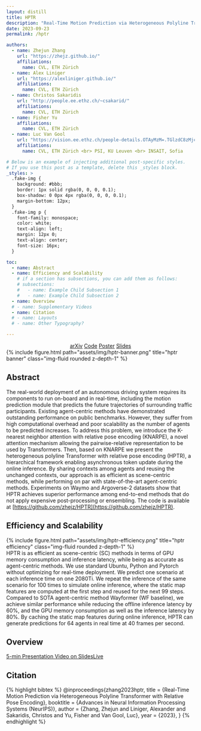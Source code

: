 ```yaml
---
layout: distill
title: HPTR
description: "Real-Time Motion Prediction via Heterogeneous Polyline Transformer with Relative Pose Encoding"
date: 2023-09-23
permalink: /hptr

authors:
  - name: Zhejun Zhang
    url: "https://zhejz.github.io/"
    affiliations:
      name: CVL, ETH Zürich
  - name: Alex Liniger
    url: "https://alexliniger.github.io/"
    affiliations:
      name: CVL, ETH Zürich
  - name: Christos Sakaridis
    url: "http://people.ee.ethz.ch/~csakarid/"
    affiliations:
      name: CVL, ETH Zürich
  - name: Fisher Yu
    affiliations:
      name: CVL, ETH Zürich
  - name: Luc Van Gool
    url: "https://vision.ee.ethz.ch/people-details.OTAyMzM=.TGlzdC8zMjcxLC0xOTcxNDY1MTc4.html"
    affiliations:
      name: CVL, ETH Zürich <br> PSI, KU Leuven <br> INSAIT, Sofia

# Below is an example of injecting additional post-specific styles.
# If you use this post as a template, delete this _styles block.
_styles: >
  .fake-img {
    background: #bbb;
    border: 1px solid rgba(0, 0, 0, 0.1);
    box-shadow: 0 0px 4px rgba(0, 0, 0, 0.1);
    margin-bottom: 12px;
  }
  .fake-img p {
    font-family: monospace;
    color: white;
    text-align: left;
    margin: 12px 0;
    text-align: center;
    font-size: 16px;
  }

toc:
  - name: Abstract
  - name: Efficiency and Scalability
    # if a section has subsections, you can add them as follows:
    # subsections:
    #   - name: Example Child Subsection 1
    #   - name: Example Child Subsection 2
  - name: Overview
  # - name: Supplementary Videos
  - name: Citation
  # - name: Layouts
  # - name: Other Typography?

---
```

<center>
<div class="links">
<a href="https://arxiv.org/abs/2310.12970" class="btn btn-sm z-depth-1" role="button" target="_blank">arXiv</a>
<a href="https://github.com/zhejz/HPTR" class="btn btn-sm z-depth-1" role="button" target="_blank">Code</a>
<a href="/assets/pdf/hptr_poster.pdf" class="btn btn-sm z-depth-1" role="button" target="_blank">Poster</a>
<a href="/assets/pdf/hptr_slides.pdf" class="btn btn-sm z-depth-1" role="button" target="_blank">Slides</a>
</div>
</center>

<div class="row">
    <div class="col-sm mt-3 mt-md-0">
        {% include figure.html path="assets/img/hptr-banner.png" title="hptr banner" class="img-fluid rounded z-depth-1" %}
    </div>
</div>

## Abstract

The real-world deployment of an autonomous driving system requires its components to run on-board and in real-time, including the motion prediction module that predicts the future trajectories of surrounding traffic participants. Existing agent-centric methods have demonstrated outstanding performance on public benchmarks. However, they suffer from high computational overhead and poor scalability as the number of agents to be predicted increases. To address this problem, we introduce the K-nearest neighbor attention with relative pose encoding (KNARPE), a novel attention mechanism allowing the pairwise-relative representation to be used by Transformers. Then, based on KNARPE we present the heterogeneous polyline Transformer with relative pose encoding (HPTR), a hierarchical framework enabling asynchronous token update during the online inference. By sharing contexts among agents and reusing the unchanged contexts, our approach is as efficient as scene-centric methods, while performing on par with state-of-the-art agent-centric methods. Experiments on Waymo and Argoverse-2 datasets show that HPTR achieves superior performance among end-to-end methods that do not apply expensive post-processing or ensembling. The code is available at [https://github.com/zhejz/HPTR](https://github.com/zhejz/HPTR).

## Efficiency and Scalability

<div class="row">
    <div class="col-sm mt-3 mt-md-0">
        {% include figure.html path="assets/img/hptr-efficiency.png" title="hptr efficiency" class="img-fluid rounded z-depth-1" %}
    </div>
</div>
HPTR is as efficient as scene-centric (SC) methods in terms of GPU memory consumption and inference latency, while being as accurate as agent-centric methods. We use standard Ubuntu, Python and Pytorch without optimizing for real-time deployment. We predict one scenario at each inference time on one 2080Ti. We repeat the inference of the same scenario for 100 times to simulate online inference, where the static map features are computed at the first step and reused for the next 99 steps. Compared to SOTA agent-centric method Wayformer (WF baseline), we achieve similar performance while reducing the offline inference latency by 60%, and the GPU memory consumption as well as the inference latency by 80%. By caching the static map features during online inference, HPTR can generate predictions for 64 agents in real time at 40 frames per second.

## Overview

[5-min Presentation Video on SlidesLive](https://recorder-v3.slideslive.com/?share=85437&s=4af2f2e3-d823-4476-8239-d5d48c110b04)


## Citation

{% highlight bibtex %}
@inproceedings{zhang2023hptr,
  title = {Real-Time Motion Prediction via Heterogeneous Polyline Transformer with Relative Pose Encoding},
  booktitle = {Advances in Neural Information Processing Systems (NeurIPS)},
  author = {Zhang, Zhejun and Liniger, Alexander and Sakaridis, Christos and Yu, Fisher and Van Gool, Luc},
  year = {2023},
}
{% endhighlight %}
